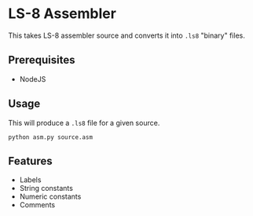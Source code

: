 # LS-8 Assembler

This takes LS-8 assembler source and converts it into `.ls8` "binary"
files.

## Prerequisites

* NodeJS

## Usage

This will produce a `.ls8` file for a given source.

```
python asm.py source.asm
```

## Features

* Labels
* String constants
* Numeric constants
* Comments